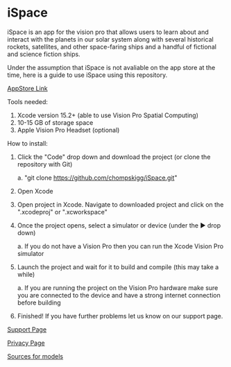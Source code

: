 # iSpace
iSpace is an app for the vision pro that allows users to learn about and interact with the planets in our solar system along with several historical rockets, satellites, and other space-faring ships and a handful of fictional and science fiction ships.

Under the assumption that iSpace is not avaliable on the app store at the time, here is a guide to use iSpace using this repository. 

[AppStore Link](https://apps.apple.com/us/app/ispace-explorer/id6499366504)

Tools needed: 
1. Xcode version 15.2+ (able to use Vision Pro Spatial Computing)
2. 10-15 GB of storage space
3. Apple Vision Pro Headset (optional)

How to install: 
1. Click the "Code" drop down and download the project (or clone the repository with Git)
   
   a. "git clone https://github.com/chompskigg/iSpace.git"
   
3. Open Xcode
4. Open project in Xcode. Navigate to downloaded project and click on the ".xcodeproj" or ".xcworkspace"
5. Once the project opens, select a simulator or device (under the ▶︎ drop down)
   
   a. If you do not have a Vision Pro then you can run the Xcode Vision Pro simulator
   
7. Launch the project and wait for it to build and compile (this may take a while)
   
   a. If you are running the project on the Vision Pro hardware make sure you are connected to the device and have a strong internet connection before building
   
9. Finished! If you have further problems let us know on our support page.

[Support Page](https://projects.nmi.cool/2024/nmc/ispace/support) 

[Privacy Page](https://projects.nmi.cool/2024/nmc/ispace/privacy)

[Sources for models](https://docs.google.com/document/d/1-NUpOEKobdGNJEdYwQac6G8zl5MmdL7FYNdZNSKvXDo/edit?usp=sharing)
